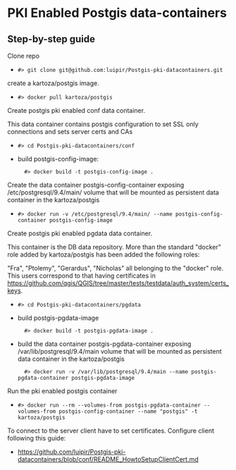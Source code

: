 # PKI Enabled Postgis data-containers

## Step-by-step guide
Clone repo
* `#> git clone git@github.com:luipir/Postgis-pki-datacontainers.git`

create a kartoza/postgis image.
* `#> docker pull kartoza/postgis`

Create postgis pki enabled conf data container.

This data container contains postgis configuration to set SSL only connections and sets server certs and CAs
* `#> cd Postgis-pki-datacontainers/conf`
* build postgis-config-image:

        #> docker build -t postgis-config-image .

Create the data container postgis-config-container exposing /etc/postgresql/9.4/main/ volume that will be mounted as persistent data container in the kartoza/postgis
* `#> docker run -v /etc/postgresql/9.4/main/ --name postgis-config-container postgis-config-image`

Create postgis pki enabled pgdata data container.

This container is the DB data repository. More than the standard "docker" role added by kartoza/postgis has been added the following roles:

"Fra", "Ptolemy", "Gerardus", "Nicholas" all belonging to the "docker" role. This users correspond to that having certificates in https://github.com/qgis/QGIS/tree/master/tests/testdata/auth_system/certs_keys.
* `#> cd Postgis-pki-datacontainers/pgdata`
* build postgis-pgdata-image

        #> docker build -t postgis-pgdata-image .

* build the data container postgis-pgdata-container exposing /var/lib/postgresql/9.4/main volume that will be mounted as persistent data container in the kartoza/postgis

        #> docker run -v /var/lib/postgresql/9.4/main --name postgis-pgdata-container postgis-pgdata-image

Run the pki enabled postgis container
* `#> docker run --rm --volumes-from postgis-pgdata-container --volumes-from postgis-config-container --name "postgis" -t kartoza/postgis`

To connect to the server client have to set certificates.
Configure client following this guide:
* https://github.com/luipir/Postgis-pki-datacontainers/blob/conf/README_HowtoSetupClientCert.md

